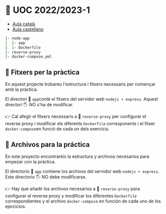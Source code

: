 # 🏫  UOC 2022/2023-1

- [Aula català](#📂-fitxers-per-la-pràctica)
- [Aula castellano](#📂-archivos-para-la-práctica)

```bash
|- node-app
|  |- app
|  |- Dockerfile
|- reverse-proxy
|- docker-compose.yml
```

## 📂 Fitxers per la pràctica

En aquest projecte trobareu l'estructura i fitxers necessaris per començar amb la pràctica.

El directori 📂 `app`conté el fitxers del servidor web `nodejs + express`. Aquest directori 🖐 NO s'ha de modificar.

👉 Cal afegir el fitxers necessaris a  📁 `reverse-proxy` per configurar el reverse proxy i modificar els diferents `Dockerfile` corresponents i el fitxer `docker-compose`en funció de cada un dels exercicis.


## 📂 Archivos para la práctica

En este proyecto encontraréis la estructura y archivos necesarios para empezar con la práctica.

El directorio 📂 `app` contiene los archivos del servidor web `nodejs + express`. Este directorio 🖐 NO debe modificarse.

👉 Hay que añadir los archivos necesarios a 📁 `reverse-proxy` para configurar el reverse proxy y modificar los diferentes `Dockerfile` correspondientes y el archivo `docker-compose` en función de cada uno de los ejercicios.


